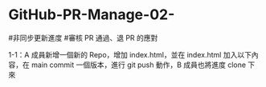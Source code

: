 # GitHub-PR-Manage-02-
#非同步更新進度  #審核 PR 通過、退 PR 的應對


1-1：A 成員新增一個新的 Repo，增加 index.html，並在 index.html 加入以下內容，在 main commit 一個版本，進行 git push 動作，B 成員也將進度 clone 下來